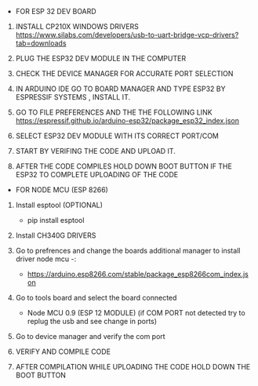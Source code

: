  *    FOR ESP 32 DEV BOARD 

1. INSTALL CP210X WINDOWS DRIVERS 
https://www.silabs.com/developers/usb-to-uart-bridge-vcp-drivers?tab=downloads 

2. PLUG THE ESP32 DEV MODULE IN THE COMPUTER

3. CHECK THE DEVICE MANAGER FOR ACCURATE PORT SELECTION 

4. IN ARDUINO IDE GO TO BOARD MANAGER AND TYPE ESP32 BY ESPRESSIF SYSTEMS , INSTALL IT.

5. GO TO FILE PREFERENCES AND THE THE FOLLOWING LINK 
https://espressif.github.io/arduino-esp32/package_esp32_index.json

6. SELECT ESP32 DEV MODULE WITH ITS CORRECT PORT/COM

7. START BY VERIFING THE CODE AND UPLOAD IT.

8. AFTER THE CODE COMPILES HOLD DOWN BOOT BUTTON IF THE ESP32 TO COMPLETE UPLOADING OF THE CODE 

    
     
  *   FOR NODE MCU (ESP 8266)

1. Install esptool (OPTIONAL)
    * pip install esptool

2. Install CH340G DRIVERS 

3. Go to prefrences and change the boards additional manager to install driver node mcu -:
    * https://arduino.esp8266.com/stable/package_esp8266com_index.json 

4. Go to tools board and select the board connected 
    * Node MCU  0.9 (ESP 12 MODULE)
(if COM PORT not detected try to replug the usb and see change in ports) 


5. Go to device manager and verify the com port 

6. VERIFY AND COMPILE CODE

7. AFTER COMPILATION WHILE UPLOADING THE CODE HOLD DOWN THE BOOT BUTTON 